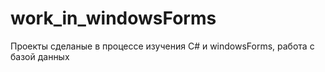 # work_in_windowsForms 
Проекты сделаные в процессе изучения С# и windowsForms, работа с базой данных  
